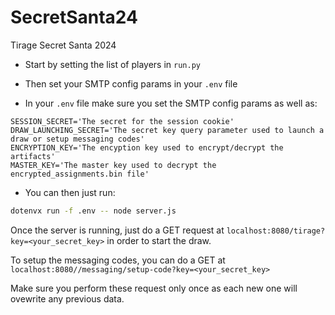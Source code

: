# SecretSanta24
Tirage Secret Santa 2024

- Start by setting the list of players in `run.py`

- Then set your SMTP config params in your `.env` file

- In your `.env` file make sure you set the SMTP config params as well as:
```
SESSION_SECRET='The secret for the session cookie'
DRAW_LAUNCHING_SECRET='The secret key query parameter used to launch a draw or setup messaging codes'
ENCRYPTION_KEY='The encyption key used to encrypt/decrypt the artifacts'
MASTER_KEY='The master key used to decrypt the encrypted_assignments.bin file'
```

- You can then just run:
```sh
dotenvx run -f .env -- node server.js
```

Once the server is running, just do a GET request at `localhost:8080/tirage?key=<your_secret_key>` in order to start the draw.

To setup the messaging codes, you can do a GET at `localhost:8080//messaging/setup-code?key=<your_secret_key>`

Make sure you perform these request only once as each new one will ovewrite any previous data. 
